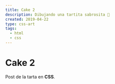 ```yaml
---
title: Cake 2
description: Dibujando una tartita sabrosita 🎂
created: 2019-04-22
type: css-art
tags:
  - html
  - css
---
```


# Cake 2

Post de la tarta en **CSS**.
